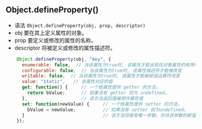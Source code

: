 ## Object.defineProperty()
-   语法 `Object.defineProperty(obj, prop, descriptor)`
-   obj 要在其上定义属性的对象。
-   prop 要定义或修改的属性的名称。
-   descriptor 将被定义或修改的属性描述符。

```js
    Object.defineProperty(obj, "key", {
      enumerable: false,  // 当该属性为true时, 该属性才能出现在对象属性的枚举中
      configurable: false,  // 当该属性为true时, 该属性描述符才能被改变
      writable: false,  // 当该属性为true时, 该属性才能被赋值运算符改变
      value: "static",   // 该属性对应的值
      get: function() {     // 一个给属性提供 getter 的方法，
        return bValue;      // 如果没有 getter 则为 undefined。
      },                    // 该方法返回值被用作属性值
      set: function(newValue) {     // 一个给属性提供 setter 的方法，
        bValue = newValue;          // 如果没有 setter 则为undefined。
      }                             // 该方法将接受唯一参数，并将该参数的新值分配给该属性
    });
 ```